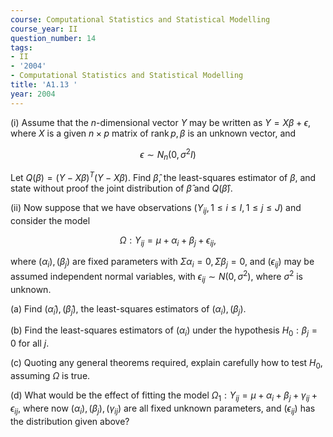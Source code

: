 ```yaml
---
course: Computational Statistics and Statistical Modelling
course_year: II
question_number: 14
tags:
- II
- '2004'
- Computational Statistics and Statistical Modelling
title: 'A1.13 '
year: 2004
---
```



(i) Assume that the $n$-dimensional vector $Y$ may be written as $Y=X \beta+\epsilon$, where $X$ is a given $n \times p$ matrix of $\operatorname{rank} p, \beta$ is an unknown vector, and

$$\epsilon \sim N_{n}\left(0, \sigma^{2} I\right)$$

Let $Q(\beta)=(Y-X \beta)^{T}(Y-X \beta)$. Find $\hat{\beta}$, the least-squares estimator of $\beta$, and state without proof the joint distribution of $\hat{\beta}$ and $Q(\hat{\beta})$.

(ii) Now suppose that we have observations $\left(Y_{i j}, 1 \leqslant i \leqslant I, 1 \leqslant j \leqslant J\right)$ and consider the model

$$\Omega: Y_{i j}=\mu+\alpha_{i}+\beta_{j}+\epsilon_{i j},$$

where $\left(\alpha_{i}\right),\left(\beta_{j}\right)$ are fixed parameters with $\Sigma \alpha_{i}=0, \Sigma \beta_{j}=0$, and $\left(\epsilon_{i j}\right)$ may be assumed independent normal variables, with $\epsilon_{i j} \sim N\left(0, \sigma^{2}\right)$, where $\sigma^{2}$ is unknown.

(a) Find $\left(\hat{\alpha}_{i}\right),\left(\hat{\beta}_{j}\right)$, the least-squares estimators of $\left(\alpha_{i}\right),\left(\beta_{j}\right)$.

(b) Find the least-squares estimators of $\left(\alpha_{i}\right)$ under the hypothesis $H_{0}: \beta_{j}=0$ for all $j$.

(c) Quoting any general theorems required, explain carefully how to test $H_{0}$, assuming $\Omega$ is true.

(d) What would be the effect of fitting the model $\Omega_{1}: Y_{i j}=\mu+\alpha_{i}+\beta_{j}+\gamma_{i j}+\epsilon_{i j}$, where now $\left(\alpha_{i}\right),\left(\beta_{j}\right),\left(\gamma_{i j}\right)$ are all fixed unknown parameters, and $\left(\epsilon_{i j}\right)$ has the distribution given above?